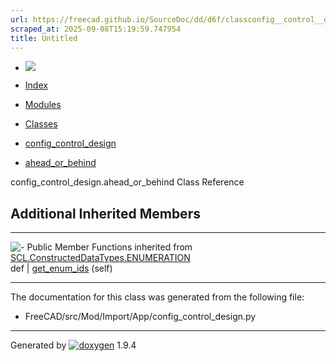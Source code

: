 ```yaml
---
url: https://freecad.github.io/SourceDoc/dd/d6f/classconfig__control__design_1_1ahead__or__behind.html
scraped_at: 2025-09-08T15:19:59.747954
title: Untitled
---
```


  * [ ![](https://www.freecad.org/svg/logo-freecad.svg) ](https://freecadweb.org "FreeCAD")
  * [Index](../../index.html "Index")
  * [Modules](../../modules.html "Modules list")
  * [Classes](../../annotated.html "Annotated list")

  * [config_control_design](../../d4/d07/namespaceconfig__control__design.html)
  * [ahead_or_behind](../../dd/d6f/classconfig__control__design_1_1ahead__or__behind.html)

config_control_design.ahead_or_behind Class Reference

##  Additional Inherited Members  
  
---  
![-](../../closed.png) Public Member Functions inherited from
[SCL.ConstructedDataTypes.ENUMERATION](../../de/d8e/classSCL_1_1ConstructedDataTypes_1_1ENUMERATION.html)  
def | [get_enum_ids](../../de/d8e/classSCL_1_1ConstructedDataTypes_1_1ENUMERATION.html#a85e9dabde161fd597ce927e7a708e17e) (self)  
  
* * *

The documentation for this class was generated from the following file:

  * FreeCAD/src/Mod/Import/App/config_control_design.py

* * *

Generated by
[![doxygen](../../doxygen.svg)](https://www.doxygen.org/index.html) 1.9.4

